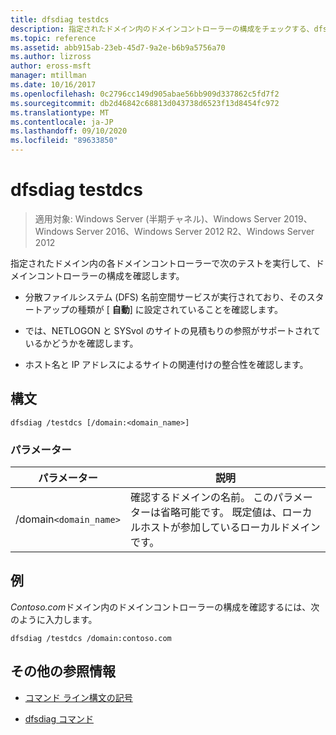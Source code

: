 ```yaml
---
title: dfsdiag testdcs
description: 指定されたドメイン内のドメインコントローラーの構成をチェックする、dfs diag testdcs コマンドの参照記事。
ms.topic: reference
ms.assetid: abb915ab-23eb-45d7-9a2e-b6b9a5756a70
ms.author: lizross
author: eross-msft
manager: mtillman
ms.date: 10/16/2017
ms.openlocfilehash: 0c2796cc149d905abae56bb909d337862c5fd7f2
ms.sourcegitcommit: db2d46842c68813d043738d6523f13d8454fc972
ms.translationtype: MT
ms.contentlocale: ja-JP
ms.lasthandoff: 09/10/2020
ms.locfileid: "89633850"
---
```

# <a name="dfsdiag-testdcs"></a>dfsdiag testdcs

> 適用対象: Windows Server (半期チャネル)、Windows Server 2019、Windows Server 2016、Windows Server 2012 R2、Windows Server 2012

指定されたドメイン内の各ドメインコントローラーで次のテストを実行して、ドメインコントローラーの構成を確認します。

- 分散ファイルシステム (DFS) 名前空間サービスが実行されており、そのスタートアップの種類が [ **自動**] に設定されていることを確認します。

- では、NETLOGON と SYSvol のサイトの見積もりの参照がサポートされているかどうかを確認します。

- ホスト名と IP アドレスによるサイトの関連付けの整合性を確認します。

## <a name="syntax"></a>構文

```
dfsdiag /testdcs [/domain:<domain_name>]
```

### <a name="parameters"></a>パラメーター

| パラメーター | 説明 |
| --------- | ----------- |
| /domain`<domain_name>` | 確認するドメインの名前。 このパラメーターは省略可能です。 既定値は、ローカルホストが参加しているローカルドメインです。 |

## <a name="examples"></a>例

*Contoso.com*ドメイン内のドメインコントローラーの構成を確認するには、次のように入力します。

```
dfsdiag /testdcs /domain:contoso.com
```

## <a name="additional-references"></a>その他の参照情報

- [コマンド ライン構文の記号](command-line-syntax-key.md)

- [dfsdiag コマンド](dfsdiag.md)
